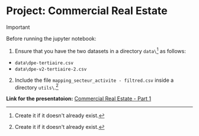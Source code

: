 # Project: Commercial Real Estate
>[!IMPORTANT]
>Before running the jupyter notebook:
>1. Ensure that you have the two datasets in a directory `data\`[^1] as follows:
>- `data\dpe-tertiaire.csv`
>- `data\dpe-v2-tertiaire-2.csv`
>2. Include the file `mapping_secteur_activite - filtred.csv` inside a directory `utils\`.[^1]

**Link for the presentatoion:** [Commercial Real Estate - Part 1](https://docs.google.com/presentation/d/1MBz0mA9qUGmMUVxbOIECxpq0uQIDx2aWFu6Id4hWSns/edit?usp=sharing)

[^1]: Create it if it doesn't already exist.
